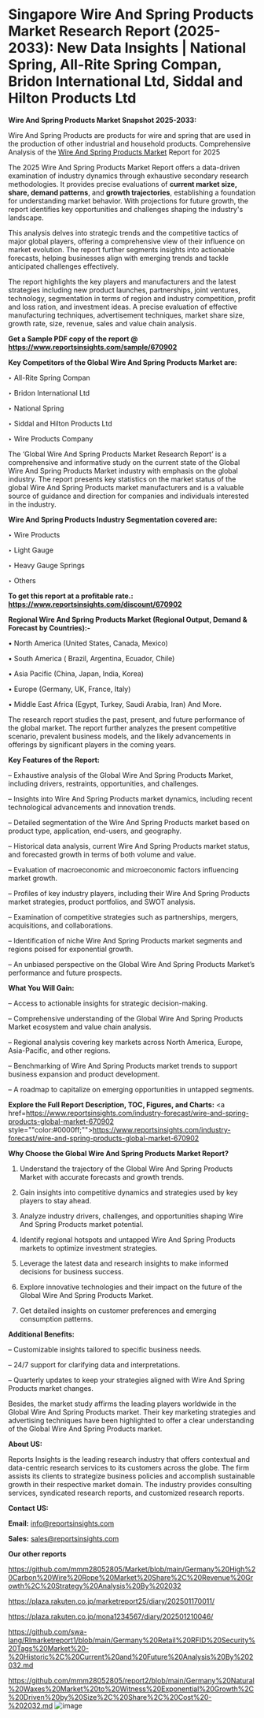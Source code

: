 # Singapore Wire And Spring Products Market Research Report (2025-2033): New Data Insights | National Spring, All-Rite Spring Compan, Bridon International Ltd, Siddal and Hilton Products Ltd

<strong>Wire And Spring Products Market Snapshot 2025-2033:</strong>

Wire And Spring Products are products for wire and spring that are used in the production of other industrial and household products. Comprehensive Analysis of the <a href=https://www.reportsinsights.com/sample/670902>Wire And Spring Products Market</a> Report for 2025

The 2025 Wire And Spring Products Market Report offers a data-driven examination of industry dynamics through exhaustive secondary research methodologies. It provides precise evaluations of <strong>current market size, share, demand patterns</strong>, and <strong>growth trajectories</strong>, establishing a foundation for understanding market behavior. With projections for future growth, the report identifies key opportunities and challenges shaping the industry's landscape.

This analysis delves into strategic trends and the competitive tactics of major global players, offering a comprehensive view of their influence on market evolution. The report further segments insights into actionable forecasts, helping businesses align with emerging trends and tackle anticipated challenges effectively.

The report highlights the key players and manufacturers and the latest strategies including new product launches, partnerships, joint ventures, technology, segmentation in terms of region and industry competition, profit and loss ration, and investment ideas. A precise evaluation of effective manufacturing techniques, advertisement techniques, market share size, growth rate, size, revenue, sales and value chain analysis.

<strong>Get a Sample PDF copy of the report @ <a href=https://www.reportsinsights.com/sample/670902 style=color:#0000ff;>https://www.reportsinsights.com/sample/670902</a></strong>

<strong>Key Competitors of the Global Wire And Spring Products Market are:</strong>

‣ All-Rite Spring Compan

‣ Bridon International Ltd

‣ National Spring

‣ Siddal and Hilton Products Ltd

‣ Wire Products Company

The ‘Global Wire And Spring Products Market Research Report’ is a comprehensive and informative study on the current state of the Global Wire And Spring Products Market industry with emphasis on the global industry. The report presents key statistics on the market status of the global Wire And Spring Products market manufacturers and is a valuable source of guidance and direction for companies and individuals interested in the industry.

<strong>Wire And Spring Products Industry Segmentation covered are:</strong>

‣ Wire Products

‣ Light Gauge

‣ Heavy Gauge Springs

‣ Others

<strong>To get this report at a profitable rate.: <a href=https://www.reportsinsights.com/discount/670902 style=color:#0000ff;>https://www.reportsinsights.com/discount/670902</a></strong>

<strong>Regional Wire And Spring Products Market (Regional Output, Demand &amp; Forecast by Countries):-</strong>

• North America (United States, Canada, Mexico)

• South America ( Brazil, Argentina, Ecuador, Chile)

• Asia Pacific (China, Japan, India, Korea)

• Europe (Germany, UK, France, Italy)

• Middle East Africa (Egypt, Turkey, Saudi Arabia, Iran) And More.

The research report studies the past, present, and future performance of the global market. The report further analyzes the present competitive scenario, prevalent business models, and the likely advancements in offerings by significant players in the coming years.

<strong>Key Features of the Report:</strong>

– Exhaustive analysis of the Global Wire And Spring Products Market, including drivers, restraints, opportunities, and challenges.

– Insights into Wire And Spring Products market dynamics, including recent technological advancements and innovation trends.

– Detailed segmentation of the Wire And Spring Products market based on product type, application, end-users, and geography.

– Historical data analysis, current Wire And Spring Products market status, and forecasted growth in terms of both volume and value.

– Evaluation of macroeconomic and microeconomic factors influencing market growth.

– Profiles of key industry players, including their Wire And Spring Products market strategies, product portfolios, and SWOT analysis.

– Examination of competitive strategies such as partnerships, mergers, acquisitions, and collaborations.

– Identification of niche Wire And Spring Products market segments and regions poised for exponential growth.

– An unbiased perspective on the Global Wire And Spring Products Market’s performance and future prospects.

<strong>What You Will Gain:</strong>

– Access to actionable insights for strategic decision-making.

– Comprehensive understanding of the Global Wire And Spring Products Market ecosystem and value chain analysis.

– Regional analysis covering key markets across North America, Europe, Asia-Pacific, and other regions.

– Benchmarking of Wire And Spring Products market trends to support business expansion and product development.

– A roadmap to capitalize on emerging opportunities in untapped segments.

<strong>Explore the Full Report Description, TOC, Figures, and Charts:</strong>
<a href=https://www.reportsinsights.com/industry-forecast/wire-and-spring-products-global-market-670902 style=""color:#0000ff;"">https://www.reportsinsights.com/industry-forecast/wire-and-spring-products-global-market-670902</a>

<strong>Why Choose the Global Wire And Spring Products Market Report?</strong>

1. Understand the trajectory of the Global Wire And Spring Products Market with accurate forecasts and growth trends.

2. Gain insights into competitive dynamics and strategies used by key players to stay ahead.

3. Analyze industry drivers, challenges, and opportunities shaping Wire And Spring Products market potential.

4. Identify regional hotspots and untapped Wire And Spring Products markets to optimize investment strategies.

5. Leverage the latest data and research insights to make informed decisions for business success.

6. Explore innovative technologies and their impact on the future of the Global Wire And Spring Products Market.

7. Get detailed insights on customer preferences and emerging consumption patterns.

<strong>Additional Benefits:</strong>

– Customizable insights tailored to specific business needs.

– 24/7 support for clarifying data and interpretations.

– Quarterly updates to keep your strategies aligned with Wire And Spring Products market changes.

Besides, the market study affirms the leading players worldwide in the Global Wire And Spring Products market. Their key marketing strategies and advertising techniques have been highlighted to offer a clear understanding of the Global Wire And Spring Products market.

<strong><strong>About US</strong>:</strong>

Reports Insights is the leading research industry that offers contextual and data-centric research services to its customers across the globe. The firm assists its clients to strategize business policies and accomplish sustainable growth in their respective market domain. The industry provides consulting services, syndicated research reports, and customized research reports.

<strong>Contact US:</strong>

<p class=><b>Email:</b> <a href=mailto:info@reportsinsights.com>info@reportsinsights.com</a></p>
<p class=><b>Sales:</b> <a href=mailto:sales@reportsinsights.com>sales@reportsinsights.com</a></p>

<strong>Our other reports</strong>

<a href=https://github.com/mmm28052805/Market/blob/main/Germany%20High%20Carbon%20Wire%20Rope%20Market%20Share%2C%20Revenue%20Growth%2C%20Strategy%20Analysis%20By%202032>https://github.com/mmm28052805/Market/blob/main/Germany%20High%20Carbon%20Wire%20Rope%20Market%20Share%2C%20Revenue%20Growth%2C%20Strategy%20Analysis%20By%202032</a>

<a href=https://plaza.rakuten.co.jp/marketreport25/diary/202501170011/>https://plaza.rakuten.co.jp/marketreport25/diary/202501170011/</a>

<a href=https://plaza.rakuten.co.jp/mona1234567/diary/202501210046/>https://plaza.rakuten.co.jp/mona1234567/diary/202501210046/</a>

<a href=https://github.com/swa-lang/RImarketreport1/blob/main/Germany%20Retail%20RFID%20Security%20Tags%20Market%20-%20Historic%2C%20Current%20and%20Future%20Analysis%20By%202032.md>https://github.com/swa-lang/RImarketreport1/blob/main/Germany%20Retail%20RFID%20Security%20Tags%20Market%20-%20Historic%2C%20Current%20and%20Future%20Analysis%20By%202032.md</a>

<a href=https://github.com/mmm28052805/report2/blob/main/Germany%20Natural%20Waxes%20Market%20to%20Witness%20Exponential%20Growth%2C%20Driven%20by%20Size%2C%20Share%2C%20Cost%20-%202032.md>https://github.com/mmm28052805/report2/blob/main/Germany%20Natural%20Waxes%20Market%20to%20Witness%20Exponential%20Growth%2C%20Driven%20by%20Size%2C%20Share%2C%20Cost%20-%202032.md</a>
![image](https://github.com/user-attachments/assets/03447a4b-27cf-4fbc-80d5-465a2a98d430)
